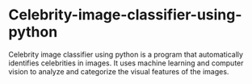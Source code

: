 # Celebrity-image-classifier-using-python
Celebrity image classifier using python is a program that automatically identifies celebrities in images. It uses machine  learning and computer vision to analyze and categorize the visual features of the images.

